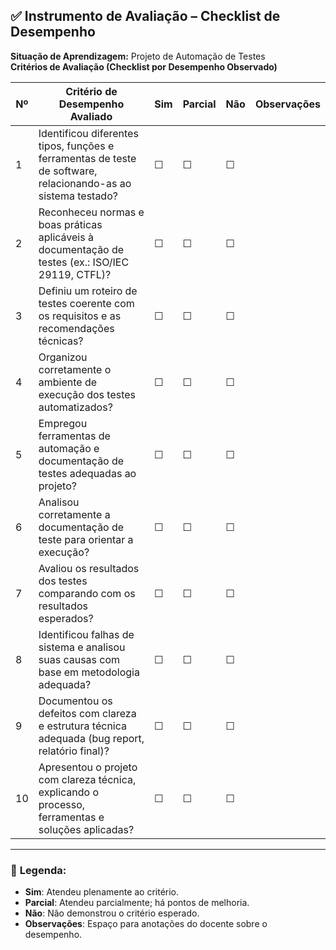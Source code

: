 
## ✅ **Instrumento de Avaliação – Checklist de Desempenho**
**Situação de Aprendizagem:** Projeto de Automação de Testes  
**Critérios de Avaliação (Checklist por Desempenho Observado)**

| Nº | Critério de Desempenho Avaliado | Sim | Parcial | Não | Observações |
|----|----------------------------------|-----|---------|-----|-------------|
| 1 | Identificou diferentes tipos, funções e ferramentas de teste de software, relacionando-as ao sistema testado? | ☐ | ☐ | ☐ |  |
| 2 | Reconheceu normas e boas práticas aplicáveis à documentação de testes (ex.: ISO/IEC 29119, CTFL)? | ☐ | ☐ | ☐ |  |
| 3 | Definiu um roteiro de testes coerente com os requisitos e as recomendações técnicas? | ☐ | ☐ | ☐ |  |
| 4 | Organizou corretamente o ambiente de execução dos testes automatizados? | ☐ | ☐ | ☐ |  |
| 5 | Empregou ferramentas de automação e documentação de testes adequadas ao projeto? | ☐ | ☐ | ☐ |  |
| 6 | Analisou corretamente a documentação de teste para orientar a execução? | ☐ | ☐ | ☐ |  |
| 7 | Avaliou os resultados dos testes comparando com os resultados esperados? | ☐ | ☐ | ☐ |  |
| 8 | Identificou falhas de sistema e analisou suas causas com base em metodologia adequada? | ☐ | ☐ | ☐ |  |
| 9 | Documentou os defeitos com clareza e estrutura técnica adequada (bug report, relatório final)? | ☐ | ☐ | ☐ |  |
| 10 | Apresentou o projeto com clareza técnica, explicando o processo, ferramentas e soluções aplicadas? | ☐ | ☐ | ☐ |  |

---

### 🔎 **Legenda**:
- **Sim**: Atendeu plenamente ao critério.  
- **Parcial**: Atendeu parcialmente; há pontos de melhoria.  
- **Não**: Não demonstrou o critério esperado.  
- **Observações**: Espaço para anotações do docente sobre o desempenho.

